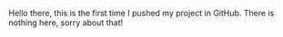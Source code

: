 Hello there, this is the first time I pushed my project in GitHub. There is nothing here, sorry about that!

